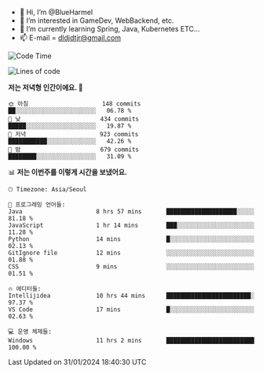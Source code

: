 - 👋 Hi, I’m @BlueHarmel
- 👀 I’m interested in GameDev, WebBackend, etc.
- 🌱 I’m currently learning Spring, Java, Kubernetes ETC...
- 📫 E-mail = dldjdtjr@gmail.com
  <!--START_SECTION:waka-->
![Code Time](http://img.shields.io/badge/Code%20Time-368%20hrs%204%20mins-blue)

![Lines of code](https://img.shields.io/badge/%EC%A0%80%EB%8A%94%20%EC%97%AC%ED%83%9C%EA%B9%8C%EC%A7%80%20-39.8%20million%20%EC%A4%84%EC%9D%98%20%EC%BD%94%EB%93%9C%EB%A5%BC%20%EC%9E%91%EC%84%B1%ED%96%88%EC%96%B4%EC%9A%94.-blue)

**저는 저녁형 인간이에요. 🦉** 

```text
🌞 아침                     148 commits         ██░░░░░░░░░░░░░░░░░░░░░░░   06.78 % 
🌆 낮　                     434 commits         █████░░░░░░░░░░░░░░░░░░░░   19.87 % 
🌃 저녁                     923 commits         ███████████░░░░░░░░░░░░░░   42.26 % 
🌙 밤　                     679 commits         ████████░░░░░░░░░░░░░░░░░   31.09 % 
```


📊 **저는 이번주를 이렇게 시간을 보냈어요.** 

```text
🕑︎ Timezone: Asia/Seoul

💬 프로그래밍 언어들: 
Java                     8 hrs 57 mins       ████████████████████░░░░░   81.18 % 
JavaScript               1 hr 14 mins        ███░░░░░░░░░░░░░░░░░░░░░░   11.28 % 
Python                   14 mins             █░░░░░░░░░░░░░░░░░░░░░░░░   02.13 % 
GitIgnore file           12 mins             ░░░░░░░░░░░░░░░░░░░░░░░░░   01.88 % 
CSS                      9 mins              ░░░░░░░░░░░░░░░░░░░░░░░░░   01.51 % 

🔥 에디터들: 
Intellijidea             10 hrs 44 mins      ████████████████████████░   97.37 % 
VS Code                  17 mins             █░░░░░░░░░░░░░░░░░░░░░░░░   02.63 % 

💻 운영 체제들: 
Windows                  11 hrs 2 mins       █████████████████████████   100.00 % 
```


 Last Updated on 31/01/2024 18:40:30 UTC
<!--END_SECTION:waka-->
<!---
BlueHarmel/BlueHarmel is a ✨ special ✨ repository because its `README.md` (this file) appears on your GitHub profile.
You can click the Preview link to take a look at your changes.
--->


